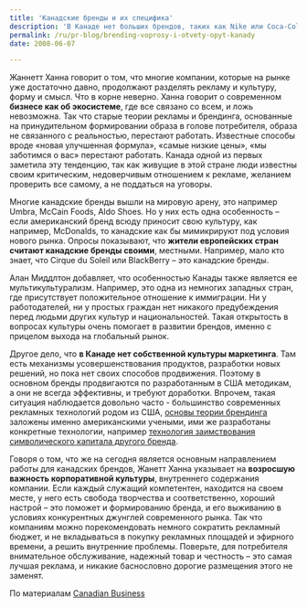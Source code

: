 ```yaml
---
title: 'Канадские бренды и их специфика'
description: 'В Канаде нет больших брендов, таких как Nike или Coca-Cola. Однако некрупные канадские бренды, тем не менее, процветают и в своей стране, и за рубежом. Канада – особая страна, и похоже, что рецепты США к ней неприменимы. Многие теории брендинга, появившись недавно, уже успевают устареть, так как стремительно меняется общество. Например, ни в одной книге не сказано о том, что бренд в современном мире создается по большей части из общения потребителей с вашим персоналом, а не из восприятия рекламы. Парадоксально, но реклама, изначально служащая посредником для передачи сообщения, вообще претерпевает существенные изменения, и вскоре может оказаться ненужной, так как компания и потребители смогут общаться напрямую. Многие компании не успевают за изменениями рынка, и совершают в своем брендинге ошибки, которые могут оказаться фатальными.'
permalink: /ru/pr-blog/brending-voprosy-i-otvety-opyt-kanady
date: 2008-06-07

---
```


Жаннетт Ханна говорит о том, что многие компании, которые на рынке уже достаточно давно, продолжают разделять рекламу и культуру, форму и смысл. Что в корне неверно. Ханна говорит о современном <strong>бизнесе как об экосистеме</strong>, где все связано со всем, и ложь невозможна. Так что старые теории рекламы и брендинга, основанные на принудительном формировании образа в голове потребителя, образа не связанного с реальностью, перестают работать. Известные способы вроде «новая улучшенная формула», «самые низкие цены», «мы заботимся о вас» перестают работать. Канада одной из первых заметила эту тенденцию, так как живущие в этой стране люди известны своим критическим, недоверчивым отношением к рекламе, желанием проверить все самому, а не поддаться на уговоры.

Многие канадские бренды вышли на мировую арену, это например  Umbra, McCain Foods, Aldo Shoes. Но у них есть одна особенность – если американский бренд всюду приносит свою культуру, как например, McDonalds, то канадские как бы мимикрируют под условия нового рынка. Опросы показывают, что <strong>жители европейских стран считают канадские бренды своими</strong>, местными. Например, мало кто знает, что Cirque du Soleil или BlackBerry – это канадские бренды.

Алан Миддлтон добавляет, что особенностью Канады также является ее мультикультурализм. Например, это одна из немногих западных стран, где присутствует положительное отношение к иммиграции. Ни у работодателей, ни у простых граждан нет никакого предубеждения перед людьми других культур и национальностей. Такая открытость в вопросах культуры очень помогает в развитии брендов, именно с прицелом  выхода на глобальный рынок.

Другое дело, что <strong>в Канаде нет собственной культуры маркетинга</strong>. Там есть механизмы усовершенствования продуктов, разработки новых решений, но пока нет своих способов продвижения. Поэтому в основном бренды продвигаются по разработанным в США методикам, а они не всегда эффективны, и требуют доработки. Впрочем, такая ситуация наблюдается довольно часто - большинство современных рекламных технологий родом из США, <a href="/ru/pr-blog/branding-basics">основы теории брендинга</a> заложены именно американскими учеными, ими же разработаны конкретные технологии, например <a href="/ru/pr-blog/brand-symbiosis">технология заимствования символического капитала другого бренда</a>.

Говоря о том, что же на сегодня является основным направлением работы для канадских брендов, Жанетт Ханна указывает на <strong>возросшую важность корпоративной культуры</strong>, внутреннего содержания компании. Если каждый служащий компетентен, находится на своем месте, у него есть свобода творчества и соответственно, хороший настрой – это поможет и формированию бренда, и его выживанию в условиях конкурентных джунглей современного рынка. Так что компаниям можно порекомендовать немного сократить рекламный бюджет, и не вкладываться в покупку рекламных площадей и эфирного времени, а решить внутренние проблемы. Поверьте, для потребителя внимательное обслуживание, надежный товар и честность – это самая лучшая реклама, и никакие баснословно дорогие размещения этого не заменят.

По материалам <a href="https://www.canadianbusiness.com/managing/ceo_interviews/article.jsp?content=20080616_198717_198717&amp;page=2">Canadian Business </a>

